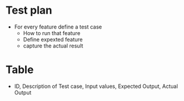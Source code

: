 # Test plan
* For every feature define a test case
  * How to run that feature
  * Define expexted feature
  * capture the actual result

# Table
* ID, Description of Test case, Input values, Expected Output, Actual Output
